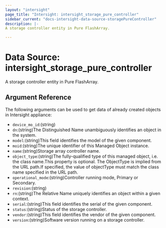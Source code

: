 ```yaml
---
layout: "intersight"
page_title: "Intersight: intersight_storage_pure_controller"
sidebar_current: "docs-intersight-data-source-storagePureController"
description: |-
A storage controller entity in Pure FlashArray.

---
```


# Data Source: intersight_storage_pure_controller
A storage controller entity in Pure FlashArray.

## Argument Reference
The following arguments can be used to get data of already created objects in Intersight appliance:
* `device_mo_id`:(string)
* `dn`:(string)The Distinguished Name unambiguously identifies an object in the system.
* `model`:(string)This field identifies the model of the given component.
* `moid`:(string)The unique identifier of this Managed Object instance.
* `name`:(string)Storage array controller name.
* `object_type`:(string)The fully-qualified type of this managed object, i.e. the class name.This property is optional. The ObjectType is implied from the URL path.If specified, the value of objectType must match the class name specified in the URL path.
* `operational_mode`:(string)Controller running mode, Primary or Secondary.
* `revision`:(string)
* `rn`:(string)The Relative Name uniquely identifies an object within a given context.
* `serial`:(string)This field identifies the serial of the given component.
* `status`:(string)Status of the storage controller.
* `vendor`:(string)This field identifies the vendor of the given component.
* `version`:(string)Software version running on a storage controller.

